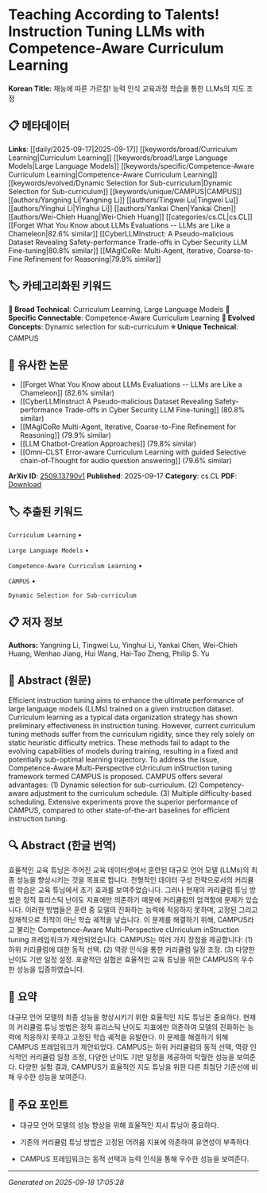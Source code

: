 
# Teaching According to Talents! Instruction Tuning LLMs with Competence-Aware Curriculum Learning

**Korean Title:** 재능에 따른 가르침! 능력 인식 교육과정 학습을 통한 LLMs의 지도 조정

## 📋 메타데이터

**Links**: [[daily/2025-09-17|2025-09-17]] [[keywords/broad/Curriculum Learning|Curriculum Learning]] [[keywords/broad/Large Language Models|Large Language Models]] [[keywords/specific/Competence-Aware Curriculum Learning|Competence-Aware Curriculum Learning]] [[keywords/evolved/Dynamic Selection for Sub-curriculum|Dynamic Selection for Sub-curriculum]] [[keywords/unique/CAMPUS|CAMPUS]] [[authors/Yangning Li|Yangning Li]] [[authors/Tingwei Lu|Tingwei Lu]] [[authors/Yinghui Li|Yinghui Li]] [[authors/Yankai Chen|Yankai Chen]] [[authors/Wei-Chieh Huang|Wei-Chieh Huang]] [[categories/cs.CL|cs.CL]] [[Forget What You Know about LLMs Evaluations -- LLMs are Like a Chameleon|82.6% similar]] [[CyberLLMInstruct: A Pseudo-malicious Dataset Revealing Safety-performance Trade-offs in Cyber Security LLM Fine-tuning|80.8% similar]] [[MAgICoRe: Multi-Agent, Iterative, Coarse-to-Fine Refinement for Reasoning|79.9% similar]]

## 🏷️ 카테고리화된 키워드
**🔬 Broad Technical**: Curriculum Learning, Large Language Models
**🔗 Specific Connectable**: Competence-Aware Curriculum Learning
**🚀 Evolved Concepts**: Dynamic selection for sub-curriculum
**⭐ Unique Technical**: CAMPUS
## 🔗 유사한 논문
- [[Forget What You Know about LLMs Evaluations -- LLMs are Like a Chameleon]] (82.6% similar)
- [[CyberLLMInstruct A Pseudo-malicious Dataset Revealing Safety-performance Trade-offs in Cyber Security LLM Fine-tuning]] (80.8% similar)
- [[MAgICoRe Multi-Agent, Iterative, Coarse-to-Fine Refinement for Reasoning]] (79.9% similar)
- [[LLM Chatbot-Creation Approaches]] (79.8% similar)
- [[Omni-CLST Error-aware Curriculum Learning with guided Selective chain-of-Thought for audio question answering]] (79.6% similar)


**ArXiv ID**: [2509.13790v1](https://arxiv.org/abs/2509.13790v1)
**Published**: 2025-09-17
**Category**: cs.CL
**PDF**: [Download](http://arxiv.org/pdf/2509.13790v1)


## 🏷️ 추출된 키워드



`Curriculum Learning` • 

`Large Language Models` • 

`Competence-Aware Curriculum Learning` • 

`CAMPUS` • 

`Dynamic Selection for Sub-curriculum`



## 📋 저자 정보

**Authors:** Yangning Li, Tingwei Lu, Yinghui Li, Yankai Chen, Wei-Chieh Huang, Wenhao Jiang, Hui Wang, Hai-Tao Zheng, Philip S. Yu

## 📄 Abstract (원문)

Efficient instruction tuning aims to enhance the ultimate performance of
large language models (LLMs) trained on a given instruction dataset. Curriculum
learning as a typical data organization strategy has shown preliminary
effectiveness in instruction tuning. However, current curriculum tuning methods
suffer from the curriculum rigidity, since they rely solely on static heuristic
difficulty metrics. These methods fail to adapt to the evolving capabilities of
models during training, resulting in a fixed and potentially sub-optimal
learning trajectory. To address the issue, Competence-Aware Multi-Perspective
cUrriculum inStruction tuning framework termed CAMPUS is proposed. CAMPUS
offers several advantages: (1) Dynamic selection for sub-curriculum. (2)
Competency-aware adjustment to the curriculum schedule. (3) Multiple
difficulty-based scheduling. Extensive experiments prove the superior
performance of CAMPUS, compared to other state-of-the-art baselines for
efficient instruction tuning.

## 🔍 Abstract (한글 번역)

효율적인 교육 튜닝은 주어진 교육 데이터셋에서 훈련된 대규모 언어 모델 (LLMs)의 최종 성능을 향상시키는 것을 목표로 합니다. 전형적인 데이터 구성 전략으로서의 커리큘럼 학습은 교육 튜닝에서 초기 효과를 보여주었습니다. 그러나 현재의 커리큘럼 튜닝 방법은 정적 휴리스틱 난이도 지표에만 의존하기 때문에 커리큘럼의 엄격함에 문제가 있습니다. 이러한 방법들은 훈련 중 모델의 진화하는 능력에 적응하지 못하며, 고정된 그리고 잠재적으로 최적이 아닌 학습 궤적을 낳습니다. 이 문제를 해결하기 위해, CAMPUS라고 불리는 Competence-Aware Multi-Perspective cUrriculum inStruction tuning 프레임워크가 제안되었습니다. CAMPUS는 여러 가지 장점을 제공합니다: (1) 하위 커리큘럼에 대한 동적 선택. (2) 역량 인식을 통한 커리큘럼 일정 조정. (3) 다양한 난이도 기반 일정 설정. 포괄적인 실험은 효율적인 교육 튜닝을 위한 CAMPUS의 우수한 성능을 입증하였습니다.

## 📝 요약

대규모 언어 모델의 최종 성능을 향상시키기 위한 효율적인 지도 튜닝은 중요하다. 현재의 커리큘럼 튜닝 방법은 정적 휴리스틱 난이도 지표에만 의존하여 모델의 진화하는 능력에 적응하지 못하고 고정된 학습 궤적을 유발한다. 이 문제를 해결하기 위해 CAMPUS 프레임워크가 제안되었다. CAMPUS는 하위 커리큘럼의 동적 선택, 역량 인식적인 커리큘럼 일정 조정, 다양한 난이도 기반 일정을 제공하여 탁월한 성능을 보여준다. 다양한 실험 결과, CAMPUS가 효율적인 지도 튜닝을 위한 다른 최첨단 기준선에 비해 우수한 성능을 보여준다.

## 🎯 주요 포인트


- 대규모 언어 모델의 성능 향상을 위해 효율적인 지시 튜닝이 중요하다.

- 기존의 커리큘럼 튜닝 방법은 고정된 어려움 지표에 의존하여 유연성이 부족하다.

- CAMPUS 프레임워크는 동적 선택과 능력 인식을 통해 우수한 성능을 보여준다.


---

*Generated on 2025-09-18 17:05:28*